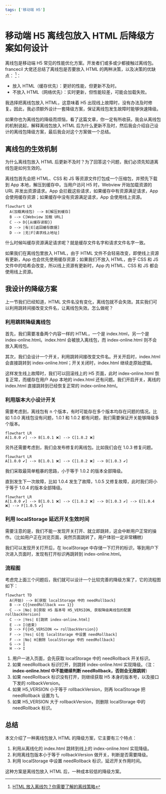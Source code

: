 ```yaml
---
tags: ['移动端 H5']
---
```


# 移动端 H5 离线包放入 HTML 后降级方案如何设计

离线包是移动端 H5 常见的性能优化方案。开发者们或多或少都接触过离线包。francecil 大佬还总结了离线包是否要放入 HTML 的两种决策，以及决策的优缺点： [^1]：

- 放入 HTML（缓存优先）：更好的性能，但更新不及时。
- 不放入 HTML（网络优先）：实时更新，但性能较差，可能会加载失败。

我选择把离线包放入 HTML，这意味着 H5 出现线上故障时，没有办法及时修复。因此，我必须额外设计一套降级方案，保证离线包发生故障时能够快速降级。

如果你也为离线包的降级而烦恼，看了这篇文章，你一定有所收获。我会从离线包的机制说起，解释离线包放入 HTML 后为什么更新不及时，然后我会介绍自己设计的离线包降级方案，最后我会对这个方案做一个总结。

## 离线包的生效机制

为什么离线包放入 HTML 后更新不及时？为了回答这个问题，我们必须先知道离线包是如何生效的。

离线包首先会把 HTML、CSS 和 JS 等资源文件打包成一个压缩包，并预先下载到 App 本地，解压到缓存中。当用户访问 H5 时，Webview 开始加载资源的 URL 并发出资源请求。App 会拦截这些请求，如果缓存中有资源满足请求，App 会使用缓存资源；如果缓存中没有资源满足请求，App 会使用线上资源。

```mermaid
flowchart LR
  A(加载离线包) --> B[解压到缓存]
  B --> C[Webview 加载 URL]
  C --> D{{从缓存读取}}
  D --> |有|E[返回缓存数据]
  D --> |无|F[请求线上地址]
```

什么时候叫缓存资源满足请求呢？就是缓存文件名字和请求文件名字一致。

如果我们在离线包里放入 HTML，由于 HTML 文件不会轻易改变，即使线上资源有更新，App 也会优先使用缓存资源；如果我们不放入 HTML，由于 CSS 和 JS 文件中的哈希会改变，所以线上资源有更新时，App 内 HTML、CSS 和 JS 都会使用线上资源。

## 我设计的降级方案

上一节我们已经知道，HTML 文件名没有变化，离线包就不会失效。其实我们可以利用跳转间接改变文件名，让离线包失效。怎么做呢？

### 利用跳转降级离线包

首先，我们需要准备两个内容一样的 HTML，一个是 index.html，另一个是 index-online.html。index.html 会被放入离线包，而 index-online.html 则不会放入离线包。


其次，我们会设计一个开关，利用跳转间接改变文件名。开关开启时，index.html 会直接跳转到 index-online.html；开关关闭时，index.html 继续走原始逻辑。

这样发生线上故障时，我们可以回滚线上的 H5 页面，此时 index-online.html 恢复正常，而缓存在用户 App 本地的 index.html 还有问题。我们开启开关，离线的 index.html 直接跳转到已经恢复正常的 index-online.html。

### 利用版本大小设计开关

需要考虑到，离线包有 n 个版本，有时可能存在多个版本均存在问题的情况。比如 1.0.0 离线包没有问题，1.0.1 和 1.0.2 都有问题，我们需要保证开关能够降级多个版本。

```mermaid
flowchart LR
A[1.0.0 ✔] --> B[1.0.1 ❌] --> C[1.0.2 ❌]
```

另外还需要考虑到，我们会发布修复的离线包。比如我们会在 1.0.3 修复问题。

```mermaid
flowchart LR
A[1.0.0 ✔] --> B[1.0.1 ❌] --> C[1.0.2 ❌] --> D[1.0.3 ✔]
```

我们采取最简单粗暴的思路，小于等于 1.0.2 的版本全部降级。

直到发生下一次故障，比如 1.0.4 发生了故障，1.0.5 又修复故障，此时我们将小于等于 1.0.4 的版本全部降级。

```mermaid
flowchart LR
A[1.0.0 ✔] --> B[1.0.1 ❌] --> C[1.0.2 ❌] --> D[1.0.3 ✔] --> E[1.0.4 ❌] --> F[1.0.5 ✔]
```

### 利用 localStorage 延迟开关生效时间

需要注意的是，我们不能一发现开关打开、就立即跳转，这会中断用户正常的操作。（比如用户正在浏览页面，突然页面跳转了，用户体验一定非常糟糕）

我们可以发现开关打开后，在 localStorage 中存储一下打开的标识，等到用户下次进入页面时，发现有打开标识再跳转到 index-online.html。

### 流程图

考虑完上面三个问题后，我们就可以设计一个比较完善的降级方案了，它的流程图如下：

```mermaid
flowchart TD
  A(开始) --> B[获取 localStorage 中的 needRollback]
  B --> C{{needRollback === 1}}
  C --> |No| D[获取 H5 版本号 H5_VERSION, 获取降级离线包的配置 rollbackVersion]
  C --> |Yes| E[跳转 index-online.html]
  E --> I(结束)
  D --> F{{H5_VERSION <= rollbackVersion}}
  F --> |Yes| G[在 localStorage 中设置 needRollback]
  F --> |No| H[删除 localStorage 中的 needRollback]
  G --> I
  H --> I
```

1. 用户一进入页面，会先获取 localStorage 中的 needRollback 开关标识。
2. 如果 needRollback 标识打开，则跳转 index-online.html 实现降级。（注：**index-online.html 中不能继续判断 needRollback，否则会无限跳转**）
3. 如果 needRollback 标识没有打开，则继续获取 H5 本身的版本号，以及接口下发的 rollbackVersion。
4. 如果 H5_VERSION 小于等于 rollbackVersion，则再 localStorage 把 needRollback 设置为 1。
5. 如果 H5_VERSION 大于 rollbackVersion，则删除 localStorage 中的 needRollback 标识。

## 总结

本文介绍了一种离线包放入 HTML 的降级方案，它主要有三个特点：

1. 利用从离线化的 index.html 跳转到线上的 index-online.html 实现降级。
2. 利用离线包版本小于等于 rollbackVersion 做开关，判断是否需要降级。
3. 利用 localStorage 中设置 needRollback 标识，延迟开关作用时间。

这种方案是离线包放入 HTML 后，一种成本较低的降级方案。

[^1]: [HTML 放入离线包？你需要了解的离线策略](https://juejin.cn/post/7254549436625256506)
